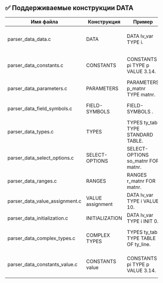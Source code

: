 ## ✅ Поддерживаемые конструкции DATA

| Имя файла                      | Конструкция      | Пример                              | Поддерживается | Комментарий                              |
| ------------------------------ | ---------------- | ----------------------------------- | -------------- | ---------------------------------------- |
| parser_data_data.c             | DATA             | DATA lv_var TYPE i.                 | ✅             | Полная поддержка объявления переменных   |
| parser_data_constants.c        | CONSTANTS        | CONSTANTS pi TYPE p VALUE 3.14.     | ✅             | Полная поддержка объявления констант     |
| parser_data_parameters.c       | PARAMETERS       | PARAMETERS p_matnr TYPE matnr.      | ✅             | Полная поддержка параметров              |
| parser_data_field_symbols.c    | FIELD-SYMBOLS    | FIELD-SYMBOLS <fs>.                 | ✅             | Полная поддержка указателей              |
| parser_data_types.c            | TYPES            | TYPES ty_tab TYPE STANDARD TABLE.   | ✅             | Полная поддержка определения типов       |
| parser_data_select_options.c   | SELECT-OPTIONS   | SELECT-OPTIONS so_matnr FOR matnr.  | ✅             | Поддержка базовая, без сложных опций     |
| parser_data_ranges.c           | RANGES           | RANGES r_matnr FOR matnr.           | ✅             | Поддержка базовая                        |
| parser_data_value_assignment.c | VALUE assignment | DATA lv_var TYPE i VALUE 10.        | ✅             | Поддержка присвоения значения            |
| parser_data_initialization.c   | INITIALIZATION   | DATA lv_var TYPE i INIT 0.          | ✅             | Поддержка инициализации                  |
| parser_data_complex_types.c    | COMPLEX TYPES    | TYPES ty_tab TYPE TABLE OF ty_line. | 🔲             | Частичная поддержка, нет парсинга полей  |
| parser_data_constants_value.c  | CONSTANTS value  | CONSTANTS pi TYPE p VALUE 3.14.     | ✅             | Поддержка присвоения значений константам |
